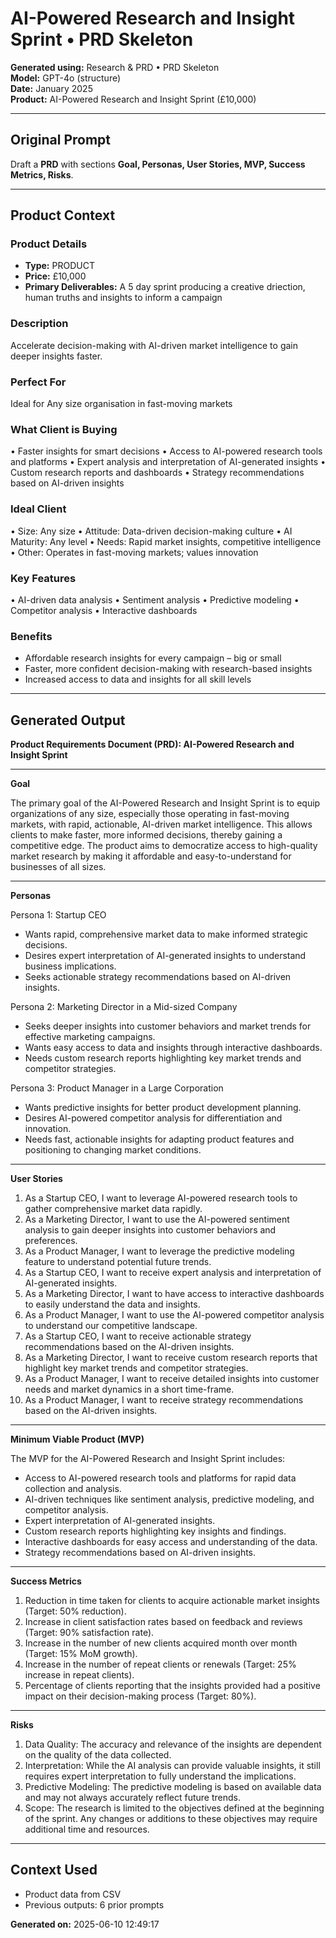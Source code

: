 # AI-Powered Research and Insight Sprint • PRD Skeleton

**Generated using:** Research & PRD • PRD Skeleton  
**Model:** GPT-4o (structure)  
**Date:** January 2025  
**Product:** AI-Powered Research and Insight Sprint (£10,000)

---

## Original Prompt
Draft a **PRD** with sections **Goal, Personas, User Stories, MVP, Success Metrics, Risks**.

---

## Product Context

### **Product Details**
- **Type:** PRODUCT
- **Price:** £10,000
- **Primary Deliverables:** A 5 day sprint producing a creative driection, human truths and insights to inform a campaign

### **Description**
Accelerate decision-making with AI-driven market intelligence to gain deeper insights faster.

### **Perfect For**
Ideal for Any size organisation in fast-moving markets

### **What Client is Buying**
• Faster insights for smart decisions
• Access to AI-powered research tools and platforms 
• Expert analysis and interpretation of AI-generated insights 
• Custom research reports and dashboards 
• Strategy recommendations based on AI-driven insights

### **Ideal Client**
• Size: Any size
• Attitude: Data-driven decision-making culture 
• AI Maturity: Any level 
• Needs: Rapid market insights, competitive intelligence 
• Other: Operates in fast-moving markets; values innovation

### **Key Features**
• AI-driven data analysis 
• Sentiment analysis 
• Predictive modeling 
• Competitor analysis 
• Interactive dashboards

### **Benefits**
- Affordable research insights for every campaign – big or small 
- Faster, more confident decision-making with research-based insights
- Increased access to data and insights for all skill levels

---

## Generated Output

**Product Requirements Document (PRD): AI-Powered Research and Insight Sprint**

---

**Goal**

The primary goal of the AI-Powered Research and Insight Sprint is to equip organizations of any size, especially those operating in fast-moving markets, with rapid, actionable, AI-driven market intelligence. This allows clients to make faster, more informed decisions, thereby gaining a competitive edge. The product aims to democratize access to high-quality market research by making it affordable and easy-to-understand for businesses of all sizes.

---

**Personas**

Persona 1: Startup CEO
- Wants rapid, comprehensive market data to make informed strategic decisions.
- Desires expert interpretation of AI-generated insights to understand business implications.
- Seeks actionable strategy recommendations based on AI-driven insights.

Persona 2: Marketing Director in a Mid-sized Company
- Seeks deeper insights into customer behaviors and market trends for effective marketing campaigns.
- Wants easy access to data and insights through interactive dashboards.
- Needs custom research reports highlighting key market trends and competitor strategies.

Persona 3: Product Manager in a Large Corporation
- Wants predictive insights for better product development planning.
- Desires AI-powered competitor analysis for differentiation and innovation.
- Needs fast, actionable insights for adapting product features and positioning to changing market conditions.

---

**User Stories**

1. As a Startup CEO, I want to leverage AI-powered research tools to gather comprehensive market data rapidly.
2. As a Marketing Director, I want to use the AI-powered sentiment analysis to gain deeper insights into customer behaviors and preferences.
3. As a Product Manager, I want to leverage the predictive modeling feature to understand potential future trends.
4. As a Startup CEO, I want to receive expert analysis and interpretation of AI-generated insights.
5. As a Marketing Director, I want to have access to interactive dashboards to easily understand the data and insights.
6. As a Product Manager, I want to use the AI-powered competitor analysis to understand our competitive landscape.
7. As a Startup CEO, I want to receive actionable strategy recommendations based on the AI-driven insights.
8. As a Marketing Director, I want to receive custom research reports that highlight key market trends and competitor strategies.
9. As a Product Manager, I want to receive detailed insights into customer needs and market dynamics in a short time-frame.
10. As a Product Manager, I want to receive strategy recommendations based on the AI-driven insights.

---

**Minimum Viable Product (MVP)**

The MVP for the AI-Powered Research and Insight Sprint includes:

- Access to AI-powered research tools and platforms for rapid data collection and analysis.
- AI-driven techniques like sentiment analysis, predictive modeling, and competitor analysis.
- Expert interpretation of AI-generated insights.
- Custom research reports highlighting key insights and findings.
- Interactive dashboards for easy access and understanding of the data.
- Strategy recommendations based on AI-driven insights.

---

**Success Metrics**

1. Reduction in time taken for clients to acquire actionable market insights (Target: 50% reduction).
2. Increase in client satisfaction rates based on feedback and reviews (Target: 90% satisfaction rate).
3. Increase in the number of new clients acquired month over month (Target: 15% MoM growth).
4. Increase in the number of repeat clients or renewals (Target: 25% increase in repeat clients).
5. Percentage of clients reporting that the insights provided had a positive impact on their decision-making process (Target: 80%).

---

**Risks**

1. Data Quality: The accuracy and relevance of the insights are dependent on the quality of the data collected.
2. Interpretation: While the AI analysis can provide valuable insights, it still requires expert interpretation to fully understand the implications.
3. Predictive Modeling: The predictive modeling is based on available data and may not always accurately reflect future trends.
4. Scope: The research is limited to the objectives defined at the beginning of the sprint. Any changes or additions to these objectives may require additional time and resources.

---

## Context Used
- Product data from CSV
- Previous outputs: 6 prior prompts

**Generated on:** 2025-06-10 12:49:17
